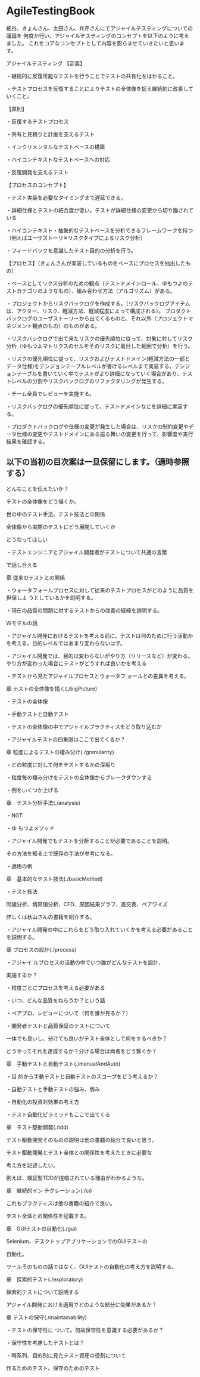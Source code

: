 AgileTestingBook
================

細谷、きょんさん、太田さん、井芹さんにてアジャイルテスティングについての議論を
何度か行い、アジャイルテスティングのコンセプトを以下のように考えました。
これをコアなコンセプトとして内容を膨らませていきたいと思います。


アジャイルテスティング
【定義】

・継続的に反復可能なテストを行うことでテストの共有化をはかること。

・テストプロセスを反復することによりテストの全体像を捉え継続的に改善していくこと。

【原則】

・反復するテストプロセス

・共有と見積りと計画を支えるテスト

・インクリメンタルなテストベースの構築

・ハイコンテキストなテストベースへの対応

・反復開発を支えるテスト

【プロセスのコンセプト】

・テスト実装を必要なタイミングまで遅延できる。

・詳細仕様とテストの結合度が低い。テストが詳細仕様の変更から切り離されている

・ハイコンテキスト・抽象的なテストベースを分析できるフレームワークを持つ（例えばユーザストーリ✕リスクタイプによるリスク分析）

・フィードバックを意識したテスト目的の分析を行う。

【プロセス】（きょんさんが実装しているものをベースにプロセスを抽出したもの）

・ベースとしてリクス分析のための観点（テストドメインロール、ゆもつよのテストカテゴリのようなもの）、組み合わせ方法（アルゴリズム）がある。

・プロジェクトからリスクバックログを作成する。（リスクバックログアイテムは、アクター、リスク、軽減方法、軽減程度によって構成される）。
プロダクトバックログのユーザストーリーから出てくるものと、それ以外（プロジェクトマネジメント観点のもの）のものがある。

・リスクバックログで出て来たリスクの優先順位に従って、対象に対してリスク分析（ゆもつよマトリクスのセルをそのリスクに着目した範囲で分析）を行う。

・リスクの優先順位に従って、リスクおよびテストドメイン(軽減方法の一部とデータ仕様)をデシジョンテーブルレベルが書けるレベルまで実装する。デシジョンテーブルを書いていく中でテストがより詳細になっていく場合があり、テストレベルの分割やリスクバックログのリファクタリングが発生する。

・チーム全員でレビューを実施する。

・リスクバックログの優先順位に従って、テストドメインなどを詳細に実装する。

・プロダクトバックログや仕様の変更が発生した場合は、リスクの制約変更やデータ仕様の変更やテストドメインにある振る舞いの変更を行って、影響度や実行結果を確認する。



以下の当初の目次案は一旦保留にします。（適時参照する）
---------------------------------------------------------------
どんなことを伝えたいか？

テストの全体像をどう描くか。

  世の中のテスト手法、テスト技法との関係

  全体像から実際のテストにどう展開していくか

どうなってほしい

  ・テストエンジニアとアジャイル開発者がテストについて共通の言葉

  で話し合える




章 従来のテストとの関係

・ウォータフォールプロセスに対して従来のテストプロセスがどのように品質を担保しよ うとしているかを説明する。

・現在の品質の問題に対するテストからの改善の経緯を説明する。

  Ｗモデルの話

・アジャイル開発におけるテストを考える前に、テストは何のために行う活動かを考える。目的レベルではあまり変わらないはず。

・アジャイル開発では、目的は変わらないがやり方（リリースなど）が変わる。やり方が変わった場合にテストがどうすれば良いかを考える

・テストから見たアジャイルプロセスとウォータフ ォールとの差異を考える。



章 テストの全体像を描く(./bigPicture)

・テストの全体像

・手動テストと自動テスト

・テストの全体像の中でアジャイルプラクティスをどう取り込むか

・アジャイルテストの四象限はここで出てくるか？

章 粒度によるテストの棲み分け(./granularity)

・どの粒度に対して何をテストするかの深堀り

・粒度毎の棲み分けをテストの全体像からブレークダウンする

・例をいくつか上げる

章　テスト分析手法(./analysis)

・NGT

・ゆ もつよメソッド

・アジャイル開発でもテストを分析することが必要であることを説明。

  その方法を知る上で既存の手法が参考になる。

・適用の例

章　基本的なテスト技法(./basicMethod)

・テスト技法

  同値分析、境界値分析、CFD、原因結果グラフ、直交表、ペアワイズ

  詳しくは秋山さんの書籍を紹介する。

・アジャイル開発の中にこれらをどう取り入れていくかを考える必要があることを説明する。

章 プロセスの設計(./process)

・アジャイ ルプロセスの活動の中でいつ誰がどんなテストを設計、

実施するか？

・粒度ごとにプロセスを考える必要がある

・いつ、どんな品質をねらうか？という話

・ペアプロ、レビューについて（何を誰が見るか？）

・開発者テストと品質保証のテストについて

  一体でも良いし、分けても良いがテスト全体として何をするべきか？

  どうやってそれを達成するか？分ける場合は両者をどう繋ぐか？

章　手動テストと自動テスト(./manualAndAuto)

・目 的から手動テストと自動テストのスコープをどう考えるか？

・自動テストと手動テストの強み、弱み

・自動化の投資対効果の考え方

・テスト自動化ピラミッドもここで出てくる

章　テスト駆動開発(./tdd)

テスト駆動開発そのものの説明は他の書籍の紹介で良いと思う。

テスト駆動開発とテスト全体との関係性を考えたときに必要な

考え方を記述したい。

例えば、検証型TDDが提唱されている理由がわかるような。

章　継続的イン テグレーション(./ci)

これもプラクティスは他の書籍の紹介で良い。

テスト全体との関係性を記載する。

章　GUIテストの自動化(./gui)

Selenium、デスクトップアプリケーションでのGUIテストの

自動化。

ツールそのものの話ではなく、GUIテストの自動化の考え方を説明する。

章　探索的テスト(./exploratory)

探索的テストについて説明する

アジャイル開発における適用でどのような部分に効果があるか？



章 テストの保守(./maintainability)

・テストの保守性に ついて。何故保守性を意識する必要があるか？

・保守性を考慮したテストとは？

・時系列、目的別に見たテスト資産の役割について

  作るためのテスト、保守のためのテスト


